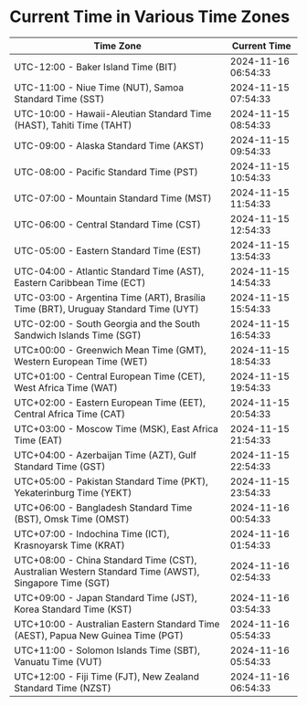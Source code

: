 # Current Time in Various Time Zones

| Time Zone | Current Time |
|-----------|--------------|
| UTC-12:00 - Baker Island Time (BIT) | 2024-11-16 06:54:33 |
| UTC-11:00 - Niue Time (NUT), Samoa Standard Time (SST) | 2024-11-15 07:54:33 |
| UTC-10:00 - Hawaii-Aleutian Standard Time (HAST), Tahiti Time (TAHT) | 2024-11-15 08:54:33 |
| UTC-09:00 - Alaska Standard Time (AKST) | 2024-11-15 09:54:33 |
| UTC-08:00 - Pacific Standard Time (PST) | 2024-11-15 10:54:33 |
| UTC-07:00 - Mountain Standard Time (MST) | 2024-11-15 11:54:33 |
| UTC-06:00 - Central Standard Time (CST) | 2024-11-15 12:54:33 |
| UTC-05:00 - Eastern Standard Time (EST) | 2024-11-15 13:54:33 |
| UTC-04:00 - Atlantic Standard Time (AST), Eastern Caribbean Time (ECT) | 2024-11-15 14:54:33 |
| UTC-03:00 - Argentina Time (ART), Brasília Time (BRT), Uruguay Standard Time (UYT) | 2024-11-15 15:54:33 |
| UTC-02:00 - South Georgia and the South Sandwich Islands Time (SGT) | 2024-11-15 16:54:33 |
| UTC±00:00 - Greenwich Mean Time (GMT), Western European Time (WET) | 2024-11-15 18:54:33 |
| UTC+01:00 - Central European Time (CET), West Africa Time (WAT) | 2024-11-15 19:54:33 |
| UTC+02:00 - Eastern European Time (EET), Central Africa Time (CAT) | 2024-11-15 20:54:33 |
| UTC+03:00 - Moscow Time (MSK), East Africa Time (EAT) | 2024-11-15 21:54:33 |
| UTC+04:00 - Azerbaijan Time (AZT), Gulf Standard Time (GST) | 2024-11-15 22:54:33 |
| UTC+05:00 - Pakistan Standard Time (PKT), Yekaterinburg Time (YEKT) | 2024-11-15 23:54:33 |
| UTC+06:00 - Bangladesh Standard Time (BST), Omsk Time (OMST) | 2024-11-16 00:54:33 |
| UTC+07:00 - Indochina Time (ICT), Krasnoyarsk Time (KRAT) | 2024-11-16 01:54:33 |
| UTC+08:00 - China Standard Time (CST), Australian Western Standard Time (AWST), Singapore Time (SGT) | 2024-11-16 02:54:33 |
| UTC+09:00 - Japan Standard Time (JST), Korea Standard Time (KST) | 2024-11-16 03:54:33 |
| UTC+10:00 - Australian Eastern Standard Time (AEST), Papua New Guinea Time (PGT) | 2024-11-16 05:54:33 |
| UTC+11:00 - Solomon Islands Time (SBT), Vanuatu Time (VUT) | 2024-11-16 05:54:33 |
| UTC+12:00 - Fiji Time (FJT), New Zealand Standard Time (NZST) | 2024-11-16 06:54:33 |
